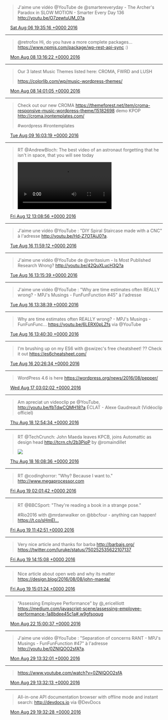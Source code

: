 > J'aime une vidéo @YouTube de @smartereveryday - The Archer's Paradox in SLOW MOTION - Smarter Every Day 136 http://youtu.be/O7zewtuUM_0?a

<img src="/media/tweet.ico" width="12" /> [Sat Aug 06 19:35:16 +0000 2016](https://twitter.com/eduplessis/status/762009164738473984)

----

> @retrofox Hi, do you have a more complete packages... https://www.npmjs.com/package/wp-rest-api-sync  :)

<img src="/media/tweet.ico" width="12" /> [Mon Aug 08 13:16:22 +0000 2016](https://twitter.com/eduplessis/status/762638584688078848)

----

> Our 3 latest Music Themes listed here: CROMA, FWRD and LUSH
>
> https://colorlib.com/wp/music-wordpress-themes/

<img src="/media/tweet.ico" width="12" /> [Mon Aug 08 14:01:05 +0000 2016](https://twitter.com/eduplessis/status/762649838450307072)

----

> Check out our new CROMA https://themeforest.net/item/croma-responsive-music-wordpress-theme/15182698 demo KPOP http://croma.irontemplates.com/
>
> #wordpress #irontemplates

<img src="/media/tweet.ico" width="12" /> [Tue Aug 09 16:03:19 +0000 2016](https://twitter.com/eduplessis/status/763042986024374273)

----

> RT @AndrewBloch: The best video of an astronaut forgetting that he isn't in space, that you will see today
>
>
>
> <video controls><source src="/media/764086265423601664-hWQl1N1tveFLdqhF.mp4">Your browser does not support the video tag.</video>

<img src="/media/tweet.ico" width="12" /> [Fri Aug 12 13:08:56 +0000 2016](https://twitter.com/eduplessis/status/764086265423601664)

----

> J'aime une vidéo @YouTube : "DIY Spiral Staircase made with a CNC" à l'adresse http://youtu.be/Hd-Z7OTAjJ0?a.

<img src="/media/tweet.ico" width="12" /> [Tue Aug 16 11:59:12 +0000 2016](https://twitter.com/eduplessis/status/765518267377131520)

----

> J'aime une vidéo @YouTube de @veritasium - Is Most Published Research Wrong? http://youtu.be/42QuXLucH3Q?a

<img src="/media/tweet.ico" width="12" /> [Tue Aug 16 13:15:39 +0000 2016](https://twitter.com/eduplessis/status/765537508235046912)

----

> J'aime une vidéo @YouTube : "Why are time estimates often REALLY wrong? - MPJ's Musings - FunFunFunction #45" à l'adresse

<img src="/media/tweet.ico" width="12" /> [Tue Aug 16 13:38:39 +0000 2016](https://twitter.com/eduplessis/status/765543294772383745)

----

> Why are time estimates often REALLY wrong? - MPJ's Musings -  FunFunFunc... https://youtu.be/6LERX0pLZfs via @YouTube

<img src="/media/tweet.ico" width="12" /> [Tue Aug 16 13:40:30 +0000 2016](https://twitter.com/eduplessis/status/765543762286239744)

----

> I'm brushing up on my ES6 with @swizec's free cheatsheet! ??  Check it out https://es6cheatsheet.com/

<img src="/media/tweet.ico" width="12" /> [Tue Aug 16 20:26:34 +0000 2016](https://twitter.com/eduplessis/status/765645950836670464)

----

> WordPress 4.6 is here
> https://wordpress.org/news/2016/08/pepper/

<img src="/media/tweet.ico" width="12" /> [Wed Aug 17 03:02:02 +0000 2016](https://twitter.com/eduplessis/status/765745472392818692)

----

> Am apreciat un videoclip pe @YouTube, http://youtu.be/fbTdwCQMH18?a ÉCLAT - Alexe Gaudreault (Vidéoclip officiel)

<img src="/media/tweet.ico" width="12" /> [Thu Aug 18 12:54:34 +0000 2016](https://twitter.com/eduplessis/status/766256976791760897)

----

> RT @TechCrunch: John Maeda leaves KPCB, joins Automattic as design head http://tcrn.ch/2b3PioP by @romaindillet
>
> ![](/media/766305807659044864-CqJ2pb6WgAcn1EK.jpg)

<img src="/media/tweet.ico" width="12" /> [Thu Aug 18 16:08:36 +0000 2016](https://twitter.com/eduplessis/status/766305807659044864)

----

> RT @codinghorror: "Why? Because I want to." http://www.megaprocessor.com

<img src="/media/tweet.ico" width="12" /> [Fri Aug 19 02:01:42 +0000 2016](https://twitter.com/eduplessis/status/766455067214053380)

----

> RT @BBCSport: "They're reading a book in a strange pose."
>
> #Rio2016 with @mrdanwalker on @bbcfour - anything can happen! https://t.co/sHmEl…

<img src="/media/tweet.ico" width="12" /> [Fri Aug 19 11:42:51 +0000 2016](https://twitter.com/eduplessis/status/766601318630887424)

----

> Very nice article and thanks for barba http://barbajs.org/ https://twitter.com/luruke/status/750252535622107137

<img src="/media/tweet.ico" width="12" /> [Fri Aug 19 14:15:08 +0000 2016](https://twitter.com/eduplessis/status/766639638907846658)

----

> Nice article about open web and why its matter
> https://design.blog/2016/08/08/john-maeda/

<img src="/media/tweet.ico" width="12" /> [Fri Aug 19 15:01:24 +0000 2016](https://twitter.com/eduplessis/status/766651284728471553)

----

> “Assessing Employee Performance” by @_ericelliott https://medium.com/javascript-scene/assessing-employee-performance-1a8bdee45c1a#.w9gfsoqug

<img src="/media/tweet.ico" width="12" /> [Mon Aug 22 15:00:37 +0000 2016](https://twitter.com/eduplessis/status/767738252589662209)

----

> J'aime une vidéo @YouTube : "Separation of concerns RANT - MPJ's Musings - FunFunFunction #47" à l'adresse http://youtu.be/0ZNIQOO2sfA?a.

<img src="/media/tweet.ico" width="12" /> [Mon Aug 29 13:32:01 +0000 2016](https://twitter.com/eduplessis/status/770252669323710464)

----

> https://www.youtube.com/watch?v=0ZNIQOO2sfA

<img src="/media/tweet.ico" width="12" /> [Mon Aug 29 13:32:13 +0000 2016](https://twitter.com/eduplessis/status/770252719684804608)

----

> All-in-one API documentation browser with offline mode and instant search: http://devdocs.io via @DevDocs

<img src="/media/tweet.ico" width="12" /> [Mon Aug 29 19:32:28 +0000 2016](https://twitter.com/eduplessis/status/770343380991799296)